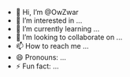 - 👋 Hi, I’m @OwZwar
- 👀 I’m interested in ...
- 🌱 I’m currently learning ...
- 💞️ I’m looking to collaborate on ...
- 📫 How to reach me ...
- 😄 Pronouns: ...
- ⚡ Fun fact: ...

<!---
OwZwar/OwZwar is a ✨ special ✨ repository because its `README.md` (this file) appears on your GitHub profile.
You can click the Preview link to take a look at your changes.
--->
